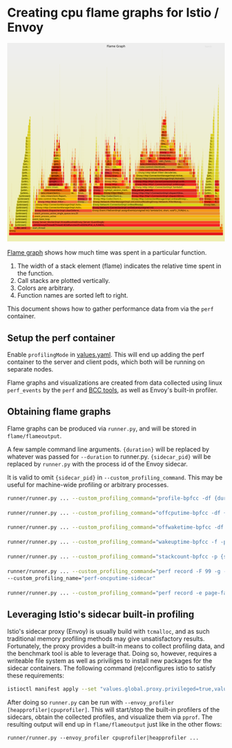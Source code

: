 # Creating cpu flame graphs for Istio / Envoy

![example](example_flame_graph/example_flagmegraph.svg)

[Flame graph](http://www.brendangregg.com/perf.html#FlameGraphs) shows how much time was spent in a particular function.
1. The width of a stack element (flame) indicates the relative time spent in the function.
1. Call stacks are plotted vertically.
1. Colors are arbitrary.
1. Function names are sorted left to right.

This document shows how to gather performance data from via the `perf` container.

## Setup the perf container

Enable `profilingMode` in [values.yaml](../values.yaml). This will end up adding the perf
container to the server and client pods, which both will be running on separate nodes.

Flame graphs and visualizations are created from data collected using linux `perf_events`
by the `perf` and [BCC tools](https://github.com/iovisor/bcc), as well as Envoy's built-in profiler.

## Obtaining flame graphs 

Flame graphs can be produced via `runner.py`, and will be stored in `flame/flameoutput`.

A few sample command line arguments. `{duration}` will be replaced by
whatever was passed for `--duration` to runner.py. `{sidecar_pid}` will
be replaced by `runner.py` with the process id of the Envoy sidecar.

It is valid to omit `{sidecar_pid}` in `--custom_profiling_command`.
This may be useful for machine-wide profiling or arbitrary processes.

```bash
runner/runner.py ... --custom_profiling_command="profile-bpfcc -df {duration} -p {sidecar_pid}" --custom_profiling_name="bcc-oncputime-sidecar"

runner/runner.py ... --custom_profiling_command="offcputime-bpfcc -df {duration} -p {sidecar_pid}" --custom_profiling_name="bcc-offcputime-sidecar"

runner/runner.py ... --custom_profiling_command="offwaketime-bpfcc -df {duration} -p {sidecar_pid}" --custom_profiling_name="bcc-offwaketime-sidecar"

runner/runner.py ... --custom_profiling_command="wakeuptime-bpfcc -f -p {sidecar_pid} {duration}" --custom_profiling_name="bcc-wakeuptime-sidecar"

runner/runner.py ... --custom_profiling_command="stackcount-bpfcc -p {sidecar_pid} *alloc* -fD {duration}" --custom_profiling_name="bcc-stackcount-alloc"

runner/runner.py ... --custom_profiling_command="perf record -F 99 -g -p {sidecar_pid} -- sleep {duration} && perf script | ~/FlameGraph/stackcollapse-perf.pl | c++filt -n"
--custom_profiling_name="perf-oncputime-sidecar"

runner/runner.py ... --custom_profiling_command="perf record -e page-faults -g -p {sidecar_pid} -- sleep {duration} && perf script | ~/FlameGraph/stackcollapse-perf.pl | c++filt -n" --custom_profiling_name="perf-pagefaults-sidecar"

```

## Leveraging Istio's sidecar built-in profiling 

Istio's sidecar proxy (Envoy) is usually build with `tcmalloc`, and as such traditional memory profiling
methods may give unsatisfactory results. Fortunately, the proxy provides a built-in means to collect
profiling data, and the benchmark tool is able to leverage that. Doing so, however, requires a writeable
file system as well as priviliges to install new packages for the sidecar containers. The following
command (re)configures istio to satisfy these requirements:

```bash
istioctl manifest apply --set "values.global.proxy.privileged=true,values.global.proxy.enableCoreDump=true"
```

After doing so `runner.py` can be run with `--envoy_profiler [heapprofiler|cpuprofiler]`. This will start/stop
the built-in profilers of the sidecars, obtain the collected profiles, and visualize them via `pprof`.
The resulting output will end up in `flame/flameoutput` just like in the other flows:

```
runner/runner.py --envoy_profiler cpuprofiler|heapprofiler ...
```
